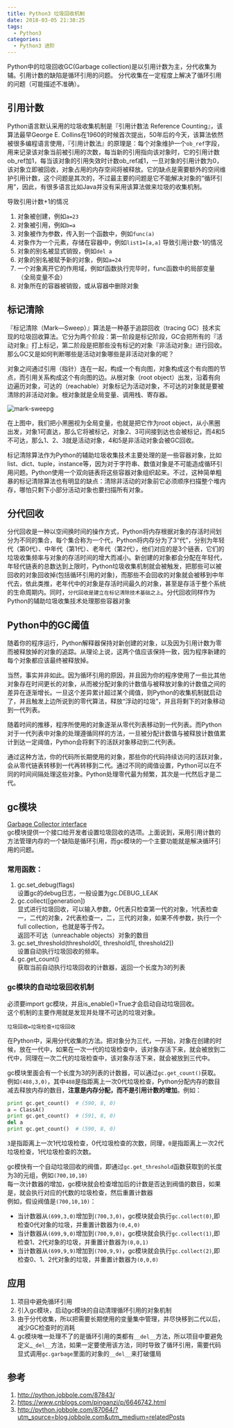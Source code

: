 ```yaml
---
title: Python3 垃圾回收机制
date: 2018-03-05 21:38:25
tags:
  - Python3
categories:
  - Python3 进阶
---
```

Python中的垃圾回收GC(Garbage collection)是以引用计数为主，分代收集为辅。引用计数的缺陷是循环引用的问题。
分代收集在一定程度上解决了循环引用的问题（可能描述不准确）。

<!-- more -->
## 引用计数

Python语言默认采用的垃圾收集机制是『引用计数法 Reference Counting』，该算法最早George E. Collins在1960的时候首次提出，50年后的今天，该算法依然被很多编程语言使用，『引用计数法』的原理是：每个对象维护一个`ob_ref`字段，用来记录该对象当前被引用的次数，每当新的引用指向该对象时，它的引用计数ob_ref加1，每当该对象的引用失效时计数ob_ref减1，一旦对象的引用计数为0，该对象立即被回收，对象占用的内存空间将被释放。它的缺点是需要额外的空间维护引用计数，这个问题是其次的，不过最主要的问题是它不能解决对象的“循环引用”，因此，有很多语言比如Java并没有采用该算法做来垃圾的收集机制。

导致引用计数+1的情况
  1. 对象被创建，例如`a=23`
  2. 对象被引用，例如`b=a`
  3. 对象被作为参数，传入到一个函数中，例如`func(a)`
  4. 对象作为一个元素，存储在容器中，例如`list1=[a,a]`
导致引用计数-1的情况
  1. 对象的别名被显式销毁，例如`del a`
  2. 对象的别名被赋予新的对象，例如`a=24`
  3. 一个对象离开它的作用域，例如f函数执行完毕时，func函数中的局部变量（全局变量不会）
  4. 对象所在的容器被销毁，或从容器中删除对象

## 标记清除

『标记清除（Mark—Sweep）』算法是一种基于追踪回收（tracing GC）技术实现的垃圾回收算法。它分为两个阶段：第一阶段是标记阶段，GC会把所有的『活动对象』打上标记，第二阶段是把那些没有标记的对象『非活动对象』进行回收。那么GC又是如何判断哪些是活动对象哪些是非活动对象的呢？

对象之间通过引用（指针）连在一起，构成一个有向图，对象构成这个有向图的节点，而引用关系构成这个有向图的边。从根对象（root object）出发，沿着有向边遍历对象，可达的（reachable）对象标记为活动对象，不可达的对象就是要被清除的非活动对象。根对象就是全局变量、调用栈、寄存器。

![mark-sweepg](https://foofish.net/images/mark-sweep.svg)

在上图中，我们把小黑圈视为全局变量，也就是把它作为root object，从小黑圈出发，对象1可直达，那么它将被标记，对象2、3可间接到达也会被标记，而4和5不可达，那么1、2、3就是活动对象，4和5是非活动对象会被GC回收。

标记清除算法作为Python的辅助垃圾收集技术主要处理的是一些容器对象，比如list、dict、tuple，instance等，因为对于字符串、数值对象是不可能造成循环引用问题。Python使用一个双向链表将这些容器对象组织起来。不过，这种简单粗暴的标记清除算法也有明显的缺点：清除非活动的对象前它必须顺序扫描整个堆内存，哪怕只剩下小部分活动对象也要扫描所有对象。


## 分代回收

分代回收是一种以空间换时间的操作方式，Python将内存根据对象的存活时间划分为不同的集合，每个集合称为一个代，Python将内存分为了3“代”，分别为年轻代（第0代）、中年代（第1代）、老年代（第2代），他们对应的是3个链表，它们的垃圾收集频率与对象的存活时间的增大而减小。新创建的对象都会分配在年轻代，年轻代链表的总数达到上限时，Python垃圾收集机制就会被触发，把那些可以被回收的对象回收掉(包括循环引用的对象)，而那些不会回收的对象就会被移到中年代去，依此类推，老年代中的对象是存活时间最久的对象，甚至是存活于整个系统的生命周期内。同时，`分代回收是建立在标记清除技术基础之上`。分代回收同样作为Python的辅助垃圾收集技术处理那些容器对象

## Python中的GC阈值

随着你的程序运行，Python解释器保持对新创建的对象，以及因为引用计数为零而被释放掉的对象的追踪。从理论上说，这两个值应该保持一致，因为程序新建的每个对象都应该最终被释放掉。

当然，事实并非如此。因为循环引用的原因，并且因为你的程序使用了一些比其他对象存在时间更长的对象，从而被分配对象的计数值与被释放对象的计数值之间的差异在逐渐增长。一旦这个差异累计超过某个阈值，则Python的收集机制就启动了，并且触发上边所说到的零代算法，释放“浮动的垃圾”，并且将剩下的对象移动到一代列表。

随着时间的推移，程序所使用的对象逐渐从零代列表移动到一代列表。而Python对于一代列表中对象的处理遵循同样的方法，一旦被分配计数值与被释放计数值累计到达一定阈值，Python会将剩下的活跃对象移动到二代列表。

通过这种方法，你的代码所长期使用的对象，那些你的代码持续访问的活跃对象，会从零代链表转移到一代再转移到二代。通过不同的阈值设置，Python可以在不同的时间间隔处理这些对象。Python处理零代最为频繁，其次是一代然后才是二代。


## gc模块
[Garbage Collector interface](https://docs.python.org/2/library/gc.html)  
gc模块提供一个接口给开发者设置垃圾回收的选项。上面说到，采用引用计数的方法管理内存的一个缺陷是循环引用，而gc模块的一个主要功能就是解决循环引用的问题。

### 常用函数：

  1. gc.set_debug(flags)  
设置gc的debug日志，一般设置为gc.DEBUG_LEAK
  2. gc.collect([generation])  
显式进行垃圾回收，可以输入参数，0代表只检查第一代的对象，1代表检查一，二代的对象，2代表检查一，二，三代的对象，如果不传参数，执行一个full collection，也就是等于传2。  
返回不可达（unreachable objects）对象的数目
  3. gc.set_threshold(threshold0[, threshold1[, threshold2])  
设置自动执行垃圾回收的频率。
  4. gc.get_count()  
获取当前自动执行垃圾回收的计数器，返回一个长度为3的列表

### gc模块的自动垃圾回收机制

必须要import gc模块，并且is_enable()=True才会启动自动垃圾回收。  
这个机制的主要作用就是发现并处理不可达的垃圾对象。

`垃圾回收=垃圾检查+垃圾回收`  

在Python中，采用分代收集的方法。把对象分为三代，一开始，对象在创建的时候，放在一代中，如果在一次一代的垃圾检查中，该对象存活下来，就会被放到二代中，同理在一次二代的垃圾检查中，该对象存活下来，就会被放到三代中。

gc模块里面会有一个长度为3的列表的计数器，可以通过`gc.get_count()`获取。  
例如`(488,3,0)`，其中`488`是指距离上一次0代垃圾检查，Python分配内存的数目减去释放内存的数目，**注意是内存分配，而不是引用计数的增加**。例如：
```Python
print gc.get_count()  # (590, 8, 0)
a = ClassA()
print gc.get_count()  # (591, 8, 0)
del a
print gc.get_count()  # (590, 8, 0)
```
`3`是指距离上一次1代垃圾检查，0代垃圾检查的次数，同理，`0`是指距离上一次2代垃圾检查，1代垃圾检查的次数。

gc模快有一个自动垃圾回收的阀值，即通过`gc.get_threshold`函数获取到的长度为3的元组，例如`(700,10,10)`  
每一次计数器的增加，gc模块就会检查增加后的计数是否达到阀值的数目，如果是，就会执行对应的代数的垃圾检查，然后重置计数器  
例如，假设阀值是`(700,10,10)`：

  * 当计数器从`(699,3,0)`增加到`(700,3,0)`，gc模块就会执行`gc.collect(0)`,即检查0代对象的垃圾，并重置计数器为`(0,4,0)`
  * 当计数器从`(699,9,0)`增加到`(700,9,0)`，gc模块就会执行`gc.collect(1)`,即检查1、2代对象的垃圾，并重置计数器为`(0,0,1)`
  * 当计数器从`(699,9,9)`增加到`(700,9,9)`，gc模块就会执行`gc.collect(2)`,即检查0、1、2代对象的垃圾，并重置计数器为`(0,0,0)`


## 应用

1. 项目中避免循环引用
2. 引入gc模块，启动gc模块的自动清理循环引用的对象机制
3. 由于分代收集，所以把需要长期使用的变量集中管理，并尽快移到二代以后，减少GC检查时的消耗
4. gc模块唯一处理不了的是循环引用的类都有`__del__`方法，所以项目中要避免定义_`_del__`方法，如果一定要使用该方法，同时导致了循环引用，需要代码显式调用`gc.garbage`里面的对象的`__del__`来打破僵局


## 参考
1. http://python.jobbole.com/87843/
2. https://www.cnblogs.com/pinganzi/p/6646742.html
3. http://python.jobbole.com/87064/?utm_source=blog.jobbole.com&utm_medium=relatedPosts
